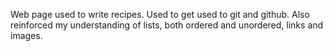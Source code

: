 Web page used to write recipes.
Used to get used to git and github.
Also reinforced my understanding of lists, both ordered and unordered,
links and images.